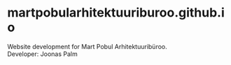 # martpobularhitektuuriburoo.github.io
Website development for Mart Pobul Arhitektuuribüroo.
</br>Developer: Joonas Palm
